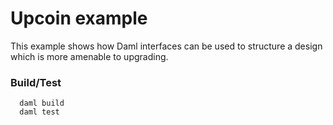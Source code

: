 
# Upcoin example

This example shows how Daml interfaces can be used to structure a design which is more amenable to upgrading.

### Build/Test
```
  daml build
  daml test
```
